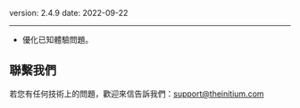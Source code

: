 version: 2.4.9
date: 2022-09-22

---

- 優化已知體驗問題。

## 聯繫我們

若您有任何技術上的問題，歡迎來信告訴我們：[support@theinitium.com](mailto:support@theinitium.com)
